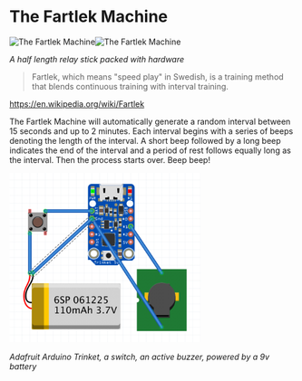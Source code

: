 # The Fartlek Machine
<img src="img/fartlek-outer.jpg" alt="The Fartlek Machine" height="300"><img src="img/fartlek-inner.jpg" alt="The Fartlek Machine" height="300">

*A half length relay stick packed with hardware*

> Fartlek, which means "speed play" in Swedish, is a training method that blends continuous training with interval training.

https://en.wikipedia.org/wiki/Fartlek

The Fartlek Machine will automatically generate a random interval between 15 seconds and up to 2 minutes. Each interval begins with a series of beeps denoting the length of the interval. A short beep followed by a long beep indicates the end of the interval and a period of rest follows equally long as the interval. Then the process starts over. Beep beep!

<img src="img/fartlek-schematics.png" alt="The Fartlek Machine" height="300">

*Adafruit Arduino Trinket, a switch, an active buzzer, powered by a 9v battery*
